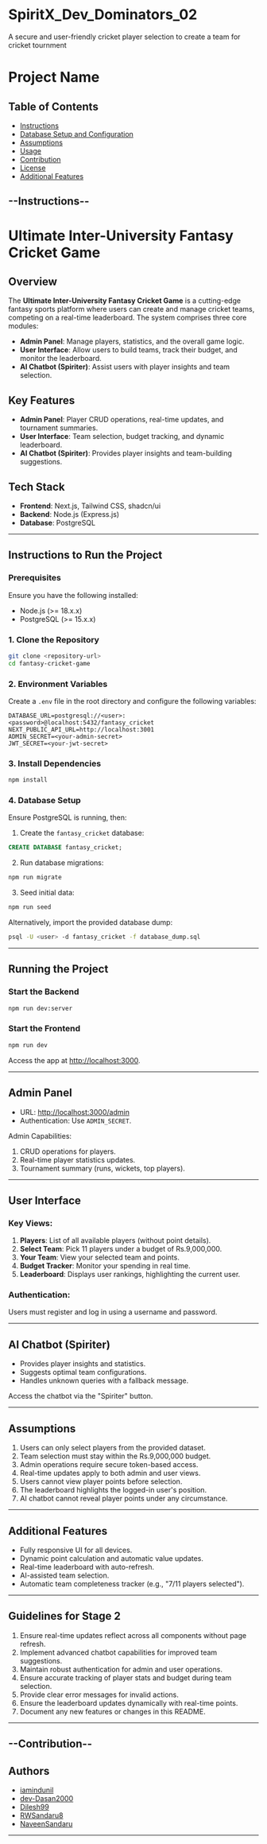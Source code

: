 # SpiritX_Dev_Dominators_02
  A secure and user-friendly cricket player selection to create a team for cricket tournment

# Project Name

## Table of Contents
- [Instructions](#instructions)
- [Database Setup and Configuration](#database-setup-and-configuration)
- [Assumptions](#assumptions)
- [Usage](#usage)
- [Contribution](#contribution)
- [License](#license)
- [Additional Features](#additional-features)

## --Instructions--
# Ultimate Inter-University Fantasy Cricket Game

## Overview
The **Ultimate Inter-University Fantasy Cricket Game** is a cutting-edge fantasy sports platform where users can create and manage cricket teams, competing on a real-time leaderboard. The system comprises three core modules:

- **Admin Panel**: Manage players, statistics, and the overall game logic.
- **User Interface**: Allow users to build teams, track their budget, and monitor the leaderboard.
- **AI Chatbot (Spiriter)**: Assist users with player insights and team selection.

## Key Features
- **Admin Panel**: Player CRUD operations, real-time updates, and tournament summaries.
- **User Interface**: Team selection, budget tracking, and dynamic leaderboard.
- **AI Chatbot (Spiriter)**: Provides player insights and team-building suggestions.

## Tech Stack
- **Frontend**: Next.js, Tailwind CSS, shadcn/ui
- **Backend**: Node.js (Express.js)
- **Database**: PostgreSQL

---

## Instructions to Run the Project

### Prerequisites
Ensure you have the following installed:
- Node.js (>= 18.x.x)
- PostgreSQL (>= 15.x.x)

### 1. Clone the Repository
```bash
git clone <repository-url>
cd fantasy-cricket-game
```

### 2. Environment Variables
Create a `.env` file in the root directory and configure the following variables:

```env
DATABASE_URL=postgresql://<user>:<password>@localhost:5432/fantasy_cricket
NEXT_PUBLIC_API_URL=http://localhost:3001
ADMIN_SECRET=<your-admin-secret>
JWT_SECRET=<your-jwt-secret>
```

### 3. Install Dependencies
```bash
npm install
```

### 4. Database Setup
Ensure PostgreSQL is running, then:

1. Create the `fantasy_cricket` database:

```sql
CREATE DATABASE fantasy_cricket;
```

2. Run database migrations:
```bash
npm run migrate
```

3. Seed initial data:
```bash
npm run seed
```

Alternatively, import the provided database dump:
```bash
psql -U <user> -d fantasy_cricket -f database_dump.sql
```

---

##  Running the Project

### Start the Backend
```bash
npm run dev:server
```

### Start the Frontend
```bash
npm run dev
```

Access the app at [http://localhost:3000](http://localhost:3000).

---

## Admin Panel

- URL: [http://localhost:3000/admin](http://localhost:3000/admin)
- Authentication: Use `ADMIN_SECRET`.

Admin Capabilities:
1. CRUD operations for players.
2. Real-time player statistics updates.
3. Tournament summary (runs, wickets, top players).

---

## User Interface

### Key Views:
1. **Players**: List of all available players (without point details).
2. **Select Team**: Pick 11 players under a budget of Rs.9,000,000.
3. **Your Team**: View your selected team and points.
4. **Budget Tracker**: Monitor your spending in real time.
5. **Leaderboard**: Displays user rankings, highlighting the current user.

### Authentication:
Users must register and log in using a username and password.

---

##  AI Chatbot (Spiriter)
- Provides player insights and statistics.
- Suggests optimal team configurations.
- Handles unknown queries with a fallback message.

Access the chatbot via the "Spiriter" button.

---

## Assumptions
1. Users can only select players from the provided dataset.
2. Team selection must stay within the Rs.9,000,000 budget.
3. Admin operations require secure token-based access.
4. Real-time updates apply to both admin and user views.
5. Users cannot view player points before selection.
6. The leaderboard highlights the logged-in user's position.
7. AI chatbot cannot reveal player points under any circumstance.

---

## Additional Features
- Fully responsive UI for all devices.
- Dynamic point calculation and automatic value updates.
- Real-time leaderboard with auto-refresh.
- AI-assisted team selection.
- Automatic team completeness tracker (e.g., "7/11 players selected").

---

## Guidelines for Stage 2
1. Ensure real-time updates reflect across all components without page refresh.
2. Implement advanced chatbot capabilities for improved team suggestions.
3. Maintain robust authentication for admin and user operations.
4. Ensure accurate tracking of player stats and budget during team selection.
5. Provide clear error messages for invalid actions.
6. Ensure the leaderboard updates dynamically with real-time points.
7. Document any new features or changes in this README.

---

## --Contribution--
## Authors

- [iamindunil](https://www.github.com/imaindunil)
- [dev-Dasan2000](https://www.github.com/dev-Dasan2000)
- [Dilesh99](https://www.github.com/Dilesh99)
- [RWSandaru8](https://www.github.com/RWsandaru8)
- [NaveenSandaru](https://www.github.com/NaveenSandaru)

---






